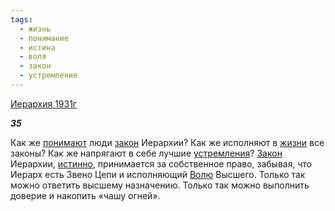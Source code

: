 ```yaml
---
tags:
  - жизнь
  - понимание
  - истина
  - воля
  - закон
  - устремление
---
```

[Иерархия 1931г](https://127.0.0.1:4002/agni/1931)

___35___

Как же [понимают](../../../tags/#понимание) люди [закон](../../../tags/#закон) Иерархии? Как же исполняют в [жизни](../../../tags/#жизнь) все законы? Как же напрягают в себе лучшие [устремления](../../../tags/#устремление)? [Закон](../../../tags/#закон) Иерархии, [истинно](../../../tags/#истина), принимается за собственное право, забывая, что Иерарх есть Звено Цепи и исполняющий [Волю](../../../tags/#воля) Высшего. Только так можно ответить высшему назначению. Только так можно выполнить доверие и накопить «чашу огней».   

